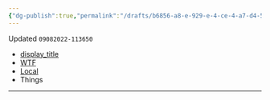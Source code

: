 ```yaml
---
{"dg-publish":true,"permalink":"/drafts/b6856-a8-e-929-e-4-ce-4-a7-d4-52170243-f23-c/","dgHomeLink":true,"dgPassFrontmatter":false}
---
```


Updated `09082022-113650`

- [display_title](drafts://open?uuid=B6856A8E-929E-4CE4-A7D4-52170243F23C)
- [WTF](https://davidblue.wtf/drafts/B6856A8E-929E-4CE4-A7D4-52170243F23C.html)
- [Local](shareddocuments:///private/var/mobile/Library/Mobile%20Documents/com~apple~CloudDocs/Written/B6856A8E-929E-4CE4-A7D4-52170243F23C.md)
- Things

---